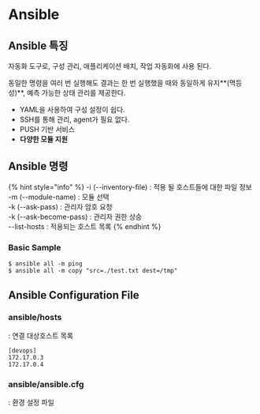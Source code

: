# Ansible

## Ansible  특징

자동화 도구로, 구성 관리, 애플리케이션 배치, 작업 자동화에 사용 된다.&#x20;

동일한 명령을 여러 번 실행해도 결과는 한 번 실행했을 때와 동일하게 유지**(멱등성)**, 예측 가능한 상태 관리를 제공한다.

* YAML을 사용하여 구성 설정이 쉽다.
* SSH를 통해 관리, agent가 필요 없다.
* PUSH 기반 서비스
* **다양한 모듈 지원**

## Ansible  명령

{% hint style="info" %}
\-i (--inventory-file)              : 적용 될 호스트들에 대한 파일 정보 \
\-m (--module-name)          : 모듈 선택\
&#x20;\-k (--ask-pass)                    : 관리자 암호 요청\
&#x20;\-k (--ask-become-pass)    : 관리자 권한 상승 \
\--list-hosts                            : 적용되는 호스트 목록
{% endhint %}

### Basic Sample

```
$ ansible all -m ping
$ ansible all -m copy "src=./test.txt dest=/tmp"
```



## Ansible Configuration File

### ansible/hosts

: 연결 대상호스트 목록

```
[devops]
172.17.0.3
172.17.0.4
```

### ansible/ansible.cfg

: 환경 설정 파일
